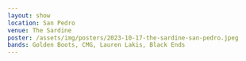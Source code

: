 ```yaml
---
layout: show
location: San Pedro
venue: The Sardine
poster: /assets/img/posters/2023-10-17-the-sardine-san-pedro.jpeg
bands: Golden Boots, CMG, Lauren Lakis, Black Ends
---
```


